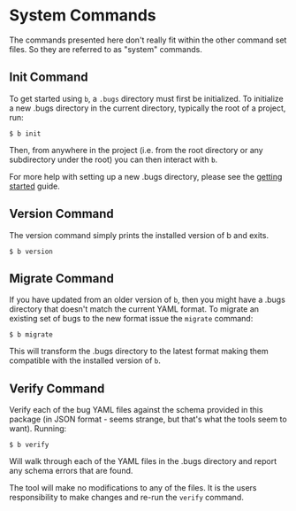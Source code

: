 System Commands
========================================================================================================================
The commands presented here don't really fit within the other command set files.  So they are referred to as "system" commands.



Init Command
------------------------------------------------------------------------------------------------------------------------
To get started using `b`, a `.bugs` directory must first be initialized.  To initialize a new .bugs directory in the current directory, typically the root of a project, run:

    $ b init

Then, from anywhere in the project (i.e. from the root directory or any subdirectory under the root) you can then interact with `b`.

For more help with setting up a new .bugs directory, please see the [getting started](../getting_started) guide.



Version Command
------------------------------------------------------------------------------------------------------------------------
The version command simply prints the installed version of b and exits.

    $ b version




Migrate Command
------------------------------------------------------------------------------------------------------------------------
If you have updated from an older version of `b`, then you might have a .bugs directory that doesn't match the current YAML format.  To migrate an existing set of bugs to the new format issue the `migrate` command:

    $ b migrate

This will transform the .bugs directory to the latest format making them compatible with the installed version of `b`.




Verify Command
------------------------------------------------------------------------------------------------------------------------
Verify each of the bug YAML files against the schema provided in this package (in JSON format - seems strange, but that's what the tools seem to want).  Running:

    $ b verify

Will walk through each of the YAML files in the .bugs directory and report any schema errors that are found.

The tool will make no modifications to any of the files.  It is the users responsibility to make changes and re-run the `verify` command.
